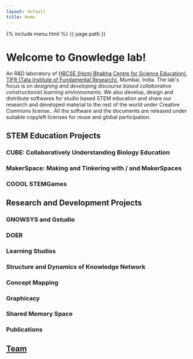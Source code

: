 ```yaml
--- 
layout: default
title: Home
---
```

{% include menu.html %}
{{ page.path }}

# Welcome to Gnowledge lab!
An R&D laboratory of [HBCSE (Homi Bhabha Centre for Science Education)](http://www.hbcse.tifr.res.in/), [TIFR (Tata Institute of Fundamental Research)](https://www.tifr.res.in/), Mumbai, India. The lab's focus is on *designing and developing discourse based collaborative constructionist learning environoments*. We also develop, design and distribute softwares for studio based STEM education and share our research and developed material to the rest of the world under Creative Commons license.. All the software and the documents are released under suitable copyleft licenses for reuse and global participation.



## STEM Education Projects

### CUBE: Collaboratively Understanding Biology Education 
### MakerSpace: Making and Tinkering with / and MakerSpaces
### COOOL STEMGames 

## Research and Development Projects

### GNOWSYS and Gstudio
### DOER 
### Learning Studios 
### Structure and Dynamics of Knowledge Network 
### Concept Mapping
### Graphicacy 
### Shared Memory Space
### Publications


## [Team](/team.html)
